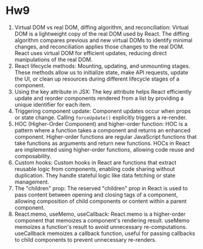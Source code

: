 # Hw9

1. Virtual DOM vs real DOM, diffing algorithm, and reconciliation: Virtual DOM is a lightweight copy of the real DOM used by React. The diffing algorithm compares previous and new virtual DOMs to identify minimal changes, and reconciliation applies those changes to the real DOM. React uses virtual DOM for efficient updates, reducing direct manipulations of the real DOM.
2. React lifecycle methods: Mounting, updating, and unmounting stages. These methods allow us to initialize state, make API requests, update the UI, or clean up resources during different lifecycle stages of a component.
3. Using the key attribute in JSX: The key attribute helps React efficiently update and reorder components rendered from a list by providing a unique identifier for each item.
4. Triggering component update: Component updates occur when props or state change. Calling `forceUpdate()` explicitly triggers a re-render.
5. HOC (Higher-Order Component) and higher-order function: HOC is a pattern where a function takes a component and returns an enhanced component. Higher-order functions are regular JavaScript functions that take functions as arguments and return new functions. HOCs in React are implemented using higher-order functions, allowing code reuse and composability.
6. Custom hooks: Custom hooks in React are functions that extract reusable logic from components, enabling code sharing without duplication. They handle stateful logic like data fetching or state management.
7. The "children" prop: The reserved "children" prop in React is used to pass content between opening and closing tags of a component, allowing composition of child components or content within a parent component.
8. React.memo, useMemo, useCallback: React.memo is a higher-order component that memoizes a component's rendering result. useMemo memoizes a function's result to avoid unnecessary re-computations. useCallback memoizes a callback function, useful for passing callbacks to child components to prevent unnecessary re-renders.
